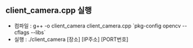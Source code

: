 ## client_camera.cpp 실행
  * 컴파일 : g++ -o client_camera client_camera.cpp 	&#96;pkg-config opencv --cflags --libs&#96;
  * 실행 : ./client_camera [장소] [IP주소] [PORT번호]
